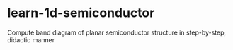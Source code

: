 # learn-1d-semiconductor
Compute band diagram of planar semiconductor structure in step-by-step, didactic manner

